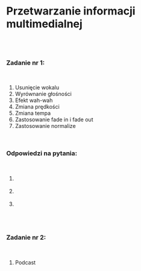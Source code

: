 <h1>Przetwarzanie informacji multimedialnej</h1>
</br>
</br>
<h3>Zadanie nr 1:</h3>
</br>
<OL>
  <li>Usunięcie wokalu</li>
  <li>Wyrównanie głośności</li>
  <li>Efekt wah-wah</li>
  <li>Zmiana prędkości</li>
  <li>Zmiana tempa</li>
  <li>Zastosowanie fade in i fade out</li>
  <li>Zastosowanie normalize</li>
  </OL>
 </br>
 <h3>Odpowiedzi na pytania:</h3>
 </br>
 <OL>
  <li> </li>
  </br>
  <li> </li>
  </br>
  <li> </li>
 </OL>
 </br>
 </br>
 <h3>Zadanie nr 2:</h3>
 </br>
 <OL>
  <li> Podcast </li>
 </OL>
